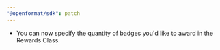 ```yaml
---
"@openformat/sdk": patch
---
```


- You can now specify the quantity of badges you'd like to award in the Rewards Class.
